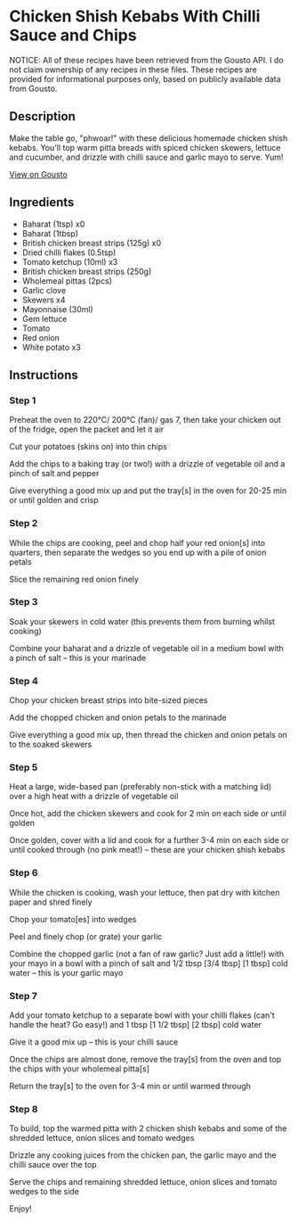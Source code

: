 # Chicken Shish Kebabs With Chilli Sauce and Chips

NOTICE: All of these recipes have been retrieved from the Gousto API. I do not claim ownership of any recipes in these files. These recipes are provided for informational purposes only, based on publicly available data from Gousto.

## Description

Make the table go, "phwoar!" with these delicious homemade chicken shish kebabs. You'll top warm pitta breads with spiced chicken skewers, lettuce and cucumber, and drizzle with chilli sauce and garlic mayo to serve. Yum! 

[View on Gousto](https://www.gousto.co.uk/recipes/cookbook/chicken-shish-kebabs-with-chilli-sauce-and-fries)

## Ingredients

- Baharat (1tsp) x0
- Baharat (1tbsp)
- British chicken breast strips (125g) x0
- Dried chilli flakes (0.5tsp)
- Tomato ketchup (10ml) x3
- British chicken breast strips (250g)
- Wholemeal pittas (2pcs)
- Garlic clove
- Skewers x4
- Mayonnaise (30ml)
- Gem lettuce
- Tomato
- Red onion
- White potato x3

## Instructions


### Step 1

Preheat the oven to 220°C/ 200°C (fan)/ gas 7, then take your chicken out of the fridge, open the packet and let it air

Cut your potatoes (skins on) into thin chips

Add the chips to a baking tray (or two!) with a drizzle of vegetable oil and a pinch of salt and pepper

Give everything a good mix up and put the tray[s] in the oven for 20-25 min or until golden and crisp


### Step 2

While the chips are cooking, peel and chop half your red onion[s] into quarters, then separate the wedges so you end up with a pile of onion petals

Slice the remaining red onion finely


### Step 3

Soak your skewers in cold water (this prevents them from burning whilst cooking)

Combine your baharat and a drizzle of vegetable oil in a medium bowl with a pinch of salt – this is your marinade


### Step 4

Chop your chicken breast strips into bite-sized pieces

Add the chopped chicken and onion petals to the marinade

Give everything a good mix up, then thread the chicken and onion petals on to the soaked skewers


### Step 5

Heat a large, wide-based pan (preferably non-stick with a matching lid) over a high heat with a drizzle of vegetable oil

Once hot, add the chicken skewers and cook for 2 min on each side or until golden

Once golden, cover with a lid and cook for a further 3-4 min on each side or until cooked through (no pink meat!) – these are your chicken shish kebabs


### Step 6

While the chicken is cooking, wash your lettuce, then pat dry with kitchen paper and shred finely

Chop your tomato[es]<span class="text-danger"> </span>into wedges

Peel and finely chop (or grate) your garlic

Combine the chopped garlic (not a fan of raw garlic? Just add a little!) with your mayo in a bowl with a pinch of salt and 1/2 tbsp <span class="text-purple">[3/4 tbsp]</span> <span class="text-danger">[1 tbsp] </span>cold water – this is your garlic mayo


### Step 7

Add your tomato ketchup to a separate bowl with your chilli flakes (can't handle the heat? Go easy!) and 1 tbsp <span class="text-purple">[1 1/2 tbsp] </span><span class="text-danger">[2 tbsp] </span>cold water

Give it a good mix up – this is your chilli sauce

Once the chips are almost done, remove the tray[s] from the oven and top the chips with your wholemeal pitta[s]

Return the tray[s] to the oven for 3-4 min or until warmed through

### Step 8

To build, top the warmed pitta with 2 chicken shish kebabs and some of the shredded lettuce, onion slices and tomato wedges

Drizzle any cooking juices from the chicken pan, the garlic mayo and the chilli sauce over the top

Serve the chips and remaining shredded lettuce, onion slices and tomato wedges to the side

Enjoy!

